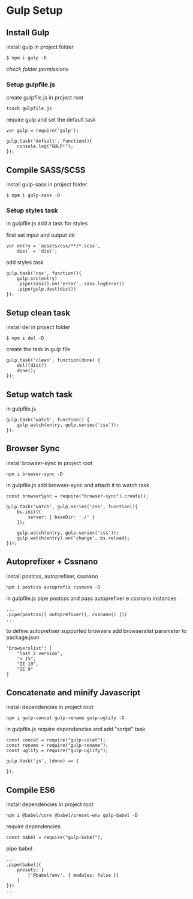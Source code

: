 # Gulp Setup

## Install Gulp
install gulp in project folder

`$ npm i gulp -D`

*check folder permissions*

### Setup gulpfile.js
create gulpfile.js in project root

`touch gulpfile.js`

require gulp and set the default task

```
var gulp = require('gulp');

gulp.task('default', function(){
	console.log("GULP!");
});
```

## Compile SASS/SCSS
install gulp-sass in project folder

`$ npm i gulp-sass -D`

### Setup styles task
in gulpfile.js add a task for styles

first set input and output dir
```
var entry = 'assets/css/**/*.scss',
	dist  = 'dist';
```

add styles task
```
gulp.task('css', function(){
	gulp.src(entry)
	.pipe(sass().on('error', sass.logError))
	.pipe(gulp.dest(dist))
});
```

## Setup clean task
install del in project folder

`$ npm i del -D`

create the task in gulp file

```
gulp.task('clean', function(done) {
	del([dist])
	done();
});
```

## Setup watch task
in gulpfile.js

```
gulp.task('watch', function() {
	gulp.watch(entry, gulp.series('css'));
});
```

## Browser Sync
install browser-sync in project root

`npm i browser-sync -D`

in gulpfile.js add browser-sync and attach it to watch task

```
const browserSync = require("browser-sync").create();

gulp.task('watch', gulp.series('css', function(){
	bs.init({
		server: { baseDir: './' }
	});

	gulp.watch(entry, gulp.series('css'));
	gulp.watch(entry).on('change', bs.reload);
}));
```

## Autoprefixer + Cssnano
install postcss, autoprefixer, cssnano

`npm i postcss autoprefix cssnano -D`

in gulpfile.js pipe postcss and pass autoprefixer e cssnano instances

```
...
.pipe(postcss([ autoprefixer(), cssnano() ]))
...
```

to define autoprefixer supported browsers add browserslist parameter to package.json

```
"browserslist": [
	"last 2 version",
	"> 1%",
	"IE 10",
	"IE 9"
]
```

## Concatenate and minify Javascript
install dependencies in project root

`npm i gulp-concat gulp-rename gulp-uglify -D`

in gulpfile.js require dependencies and add "script" task

```
const concat = require("gulp-cocat");
const rename = require("gulp-rename");
const uglify = require("gulp-uglify");

gulp.task('js', (done) => {

});
```

## Compile ES6
install dependencies in project root

`npm i @babel/core @babel/preset-env gulp-babel -D`

require dependencies

`const babel = require("gulp-babel");`

pipe babel

```
...
.pipe(babel({
	presets: [
		['@babel/env', { modules: false }]
	]
}))
...
```